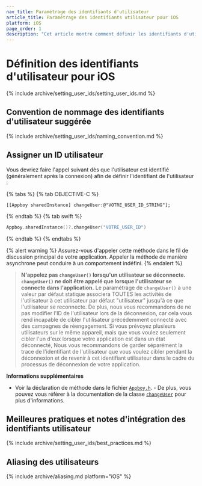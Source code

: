 ```yaml
---
nav_title: Paramétrage des identifiants d'utilisateur
article_title: Paramétrage des identifiants utilisateur pour iOS
platform: iOS
page_order: 1
description: "Cet article montre comment définir les identifiants d'utilisateur dans votre application iOS, les conventions de nommage des identifiants d'utilisateur suggérés, et les meilleures pratiques."
---
```


# Définition des identifiants d'utilisateur pour iOS

{% include archive/setting_user_ids/setting_user_ids.md %}

## Convention de nommage des identifiants d'utilisateur suggérée

{% include archive/setting_user_ids/naming_convention.md %}

## Assigner un ID utilisateur

Vous devriez faire l'appel suivant dès que l'utilisateur est identifié (généralement après la connexion) afin de définir l'identifiant de l'utilisateur :

{% tabs %}
{% tab OBJECTIVE-C %}

```objc
[[Appboy sharedInstance] changeUser:@"VOTRE_USER_ID_STRING"];
```

{% endtab %}
{% tab swift %}

```swift
Appboy.sharedInstance()?.changeUser("VOTRE_USER_ID")
```

{% endtab %}
{% endtabs %}

{% alert warning %}
Assurez-vous d'appeler cette méthode dans le fil de discussion principal de votre application. Appeler la méthode de manière asynchrone peut conduire à un comportement indéfini.
{% endalert %}

> __N'appelez pas `changeUser()` lorsqu'un utilisateur se déconnecte. `changeUser()` ne doit être appelé que lorsque l'utilisateur se connecte dans l'application.__ Le paramétrage de `changeUser()` à une valeur par défaut statique associera TOUTES les activités de l'utilisateur à cet utilisateur par défaut "utilisateur" jusqu'à ce que l'utilisateur se reconnecte. De plus, nous vous recommandons de ne pas modifier l'ID de l'utilisateur lors de la déconnexion, car cela vous rend incapable de cibler l'utilisateur précédemment connecté avec des campagnes de réengagement. Si vous prévoyez plusieurs utilisateurs sur le même appareil, mais que vous voulez seulement cibler l'un d'eux lorsque votre application est dans un état déconnecté, Nous vous recommandons de garder séparément la trace de l'identifiant de l'utilisateur que vous voulez cibler pendant la déconnexion et de revenir à cet identifiant utilisateur dans le cadre du processus de déconnexion de votre application.

**Informations supplémentaires**

- Voir la déclaration de méthode dans le fichier [`Appboy.h`][4]. - De plus, vous pouvez vous référer à la documentation de la classe [`changeUser`][5] pour plus d'informations.

## Meilleures pratiques et notes d'intégration des identifiants utilisateur

{% include archive/setting_user_ids/best_practices.md %}

## Aliasing des utilisateurs

{% include archive/aliasing.md platform="iOS" %}

[4]: https://github.com/Appboy/appboy-ios-sdk/blob/master/AppboyKit/include/Appboy.h
[5]: http://appboy.github.io/appboy-ios-sdk/docs/interface_appboy.html#ac8b369b40e15860b0ec18c0f4b46ac69 "changeuser"
